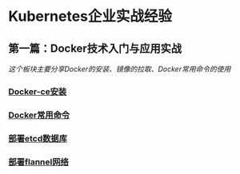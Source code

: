 # Kubernetes企业实战经验
## 第一篇：Docker技术入门与应用实战
*这个板块主要分享Docker的安装、镜像的拉取、Docker常用命令的使用*
### [Docker-ce安装](https://github.com/winchook/Kubernetes/blob/master/Docker-ce%E5%AE%89%E8%A3%85.md)
### [Docker常用命令](https://github.com/winchook/Kubernetes/blob/master/Docker%E5%B8%B8%E7%94%A8%E5%91%BD%E4%BB%A4.md)
### [部署etcd数据库](https://github.com/winchook/Kubernetes/blob/master/%E9%83%A8%E7%BD%B2etcd%E6%95%B0%E6%8D%AE%E5%BA%93.md)
### [部署flannel网络](https://github.com/winchook/Kubernetes/blob/master/%E9%83%A8%E7%BD%B2flannel%E7%BD%91%E7%BB%9C.md)
